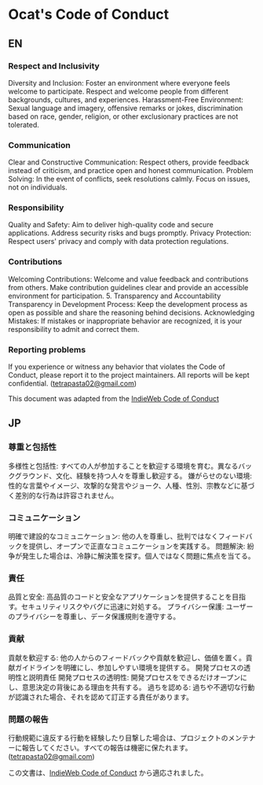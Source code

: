 # Ocat's Code of Conduct

## EN

### Respect and Inclusivity

Diversity and Inclusion: Foster an environment where everyone feels welcome to participate. Respect and welcome people from different backgrounds, cultures, and experiences.
Harassment-Free Environment: Sexual language and imagery, offensive remarks or jokes, discrimination based on race, gender, religion, or other exclusionary practices are not tolerated.

### Communication

Clear and Constructive Communication: Respect others, provide feedback instead of criticism, and practice open and honest communication.
Problem Solving: In the event of conflicts, seek resolutions calmly. Focus on issues, not on individuals.

### Responsibility

Quality and Safety: Aim to deliver high-quality code and secure applications. Address security risks and bugs promptly.
Privacy Protection: Respect users' privacy and comply with data protection regulations.

### Contributions

Welcoming Contributions: Welcome and value feedback and contributions from others. Make contribution guidelines clear and provide an accessible environment for participation. 5. Transparency and Accountability
Transparency in Development Process: Keep the development process as open as possible and share the reasoning behind decisions.
Acknowledging Mistakes: If mistakes or inappropriate behavior are recognized, it is your responsibility to admit and correct them.

### Reporting problems

If you experience or witness any behavior that violates the Code of Conduct, please report it to the project maintainers. All reports will be kept confidential.
(tetrapasta02@gmail.com)

This document was adapted from the [IndieWeb Code of Conduct](https://indieweb.org/code-of-conduct)

## JP

### 尊重と包括性

多様性と包括性: すべての人が参加することを歓迎する環境を育む。異なるバックグラウンド、文化、経験を持つ人々を尊重し歓迎する。
嫌がらせのない環境: 性的な言葉やイメージ、攻撃的な発言やジョーク、人種、性別、宗教などに基づく差別的な行為は許容されません。

### コミュニケーション

明確で建設的なコミュニケーション: 他の人を尊重し、批判ではなくフィードバックを提供し、オープンで正直なコミュニケーションを実践する。
問題解決: 紛争が発生した場合は、冷静に解決策を探す。個人ではなく問題に焦点を当てる。

### 責任

品質と安全: 高品質のコードと安全なアプリケーションを提供することを目指す。セキュリティリスクやバグに迅速に対処する。
プライバシー保護: ユーザーのプライバシーを尊重し、データ保護規則を遵守する。

### 貢献

貢献を歓迎する: 他の人からのフィードバックや貢献を歓迎し、価値を置く。貢献ガイドラインを明確にし、参加しやすい環境を提供する。
開発プロセスの透明性と説明責任
開発プロセスの透明性: 開発プロセスをできるだけオープンにし、意思決定の背後にある理由を共有する。
過ちを認める: 過ちや不適切な行動が認識された場合、それを認めて訂正する責任があります。

### 問題の報告

行動規範に違反する行動を経験したり目撃した場合は、プロジェクトのメンテナーに報告してください。すべての報告は機密に保たれます。
(tetrapasta02@gmail.com)

この文書は、[IndieWeb Code of Conduct](https://indieweb.org/code-of-conduct) から適応されました。
